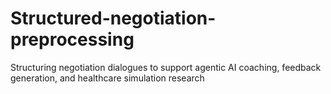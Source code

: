 # Structured-negotiation-preprocessing
Structuring negotiation dialogues to support agentic AI coaching, feedback generation, and healthcare simulation research
